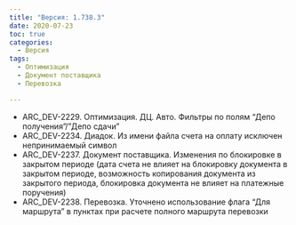 ```yaml
---
title: "Версия: 1.738.3"
date: 2020-07-23
toc: true
categories:
  - Версия
tags:
  - Оптимизация
  - Документ поставщика
  - Перевозка

---
```


-   ARC_DEV-2229. Оптимизация. ДЦ. Авто. Фильтры по полям “Депо получения”/”Депо сдачи”
-   ARC_DEV-2234. Диадок. Из имени файла счета на оплату исключен непринимаемый символ
-   ARC_DEV-2237. Документ поставщика. Изменения по блокировке в закрытом периоде (дата счета не влияет на блокировку документа в закрытом периоде, возможность копирования документа из закрытого периода, блокировка документа не влияет на платежные поручения)
-   ARC_DEV-2238. Перевозка. Уточнено использование флага “Для маршрута” в пунктах при расчете полного маршрута перевозки
